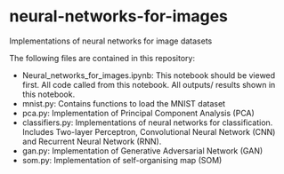 # neural-networks-for-images
Implementations of neural networks for image datasets

The following files are contained in this repository:
- Neural_networks_for_images.ipynb: This notebook should be viewed first. All code called from this notebook. All outputs/ results shown in this notebook.
- mnist.py: Contains functions to load the MNIST dataset
- pca.py: Implementation of Principal Component Analysis (PCA)
- classifiers.py: Implementations of neural networks for classification. Includes Two-layer Perceptron, Convolutional Neural Network (CNN) and Recurrent Neural Network (RNN).
- gan.py: Implementation of Generative Adversarial Network (GAN)
- som.py: Implementation of self-organising map (SOM)
